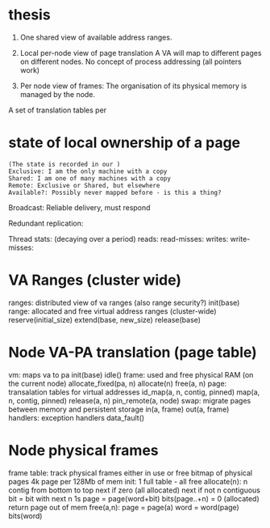 
# thesis
1.  One shared view of available address ranges.

2.  Local per-node view of page translation
    A VA will map to different pages on different nodes.
    No concept of process addressing (all pointers work)

3.  Per node view of frames:
    The organisation of its physical memory is managed by the node.

A set of translation tables per

# state of local ownership of a page
    (The state is recorded in our )
    Exclusive: I am the only machine with a copy
    Shared: I am one of many machines with a copy
    Remote: Exclusive or Shared, but elsewhere
    Available?: Possibly never mapped before - is this a thing?

Broadcast: Reliable delivery, must respond



Redundant replication:

Thread stats: (decaying over a period)
  reads:
  read-misses:
  writes:
  write-misses:

# VA Ranges (cluster wide)
ranges: distributed view of va ranges (also range security?)
  init(base)
  range: allocated and free virtual address ranges (cluster-wide)
    reserve(initial_size)
    extend(base, new_size)
    release(base)

# Node VA-PA translation (page table)
vm: maps va to pa
  init(base)
  idle()
  frame: used and free physical RAM (on the current node)
    allocate_fixed(pa, n)
    allocate(n)
    free(a, n)
  page: transalation tables for virtual addresses
    id_map(a, n, contig, pinned)
    map(a, n, contig, pinned)
    release(a, n)
    pin_remote(a, node)
  swap: migrate pages between memory and persistent storage
    in(a, frame)
    out(a, frame)    
  handlers: exception handlers
    data_fault()

# Node physical frames
frame table: track physical frames either in use or free
  bitmap of physical pages 4k page per 128Mb of mem
  init: 1 full table - all free
  allocate(n): n contig
    from bottom to top
      next if zero (all allocated)
      next if not n contiguous
      bit = bit with next n 1s
      page = page(word+bit)
      bits(page..+n) = 0 (allocated)
      return page
    out of mem
  free(a,n):
    page = page(a)
    word = word(page)
    bits(word)
